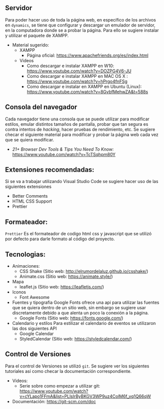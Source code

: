 ## Servidor
Para poder hacer uso de toda la página web, en específico de los archivos en `dynamics`, se tiene que configurar y descargar un emulador de servidor, en la computadora donde se a probar la página. Para ello se sugiere instalar y utilizar el paquete de XAMPP.

 - Material sugerido:
	 - XAMPP
		 - Página oficial: https://www.apachefriends.org/es/index.html
	 - Videos
		 - Como descargar e instalar  XAMPP en W10: https://www.youtube.com/watch?v=DOZPG4V6-JU
		 - Como descargar e instalar XAMPP en MAC OS X :  https://www.youtube.com/watch?v=hPrgo4fnFSg
		 - Como descargar e instalar en XAMPP en Ubuntu (Linux): https://www.youtube.com/watch?v=8GvbfMehwZA&t=588s
## Consola del navegador
Cada navegador tiene una consola que se puede utilizar para modificar estilos, emular distintos tamaños de pantalla, probar que tan segura es contra intentos de *hacking*, hacer pruebas de rendimiento, etc. Se sugiere checar el siguiente material para modificar y probar la página web cada vez que se quiera modificar. 
 - *21+ Browser Dev Tools & Tips You Need To Know:* https://www.youtube.com/watch?v=TcTSqhpm80Y

## Extensiones recomendadas:

Si se va a trabajar utilizando Visual Studio Code se sugiere hacer uso de las siguientes extensiones
 - Better Comments
 - HTML CSS Support
 - Prettier
## Formateador:

`Prettier` Es el formateador de codigo html css y javascript que se utilizó por defecto para darle formato al código del proyecto.

## Tecnologias:

 - Animaciones:
	 -  CSS Shake (Sitio web: http://elrumordelaluz.github.io/csshake/)
	 -  Animate.css (Sitio web: https://animate.style/)
 - Mapa
	- leaflet.js (Sitio web: https://leafletjs.com/)
 - Iconos
	-	Font Awesome
 - Fuentes y tipografia
	Google Fonts ofrece una api para utilizar las fuentes que se quiera dentro de un sitio web, sin embargo se sugiere usar discretamente debido a que alenta un poco la conexión a la página.
	-	Google Fonts (Sitio web: https://fonts.google.com/)
 - Calendario y estilos
	 Para estilizar el calendario de eventos se utilizaron las dos siguientes API
	 - Google Calendar
	 - StyledCalendar (Sitio web: https://styledcalendar.com/)
## Control de Versiones
Para el control de Versiones se utilizó `git`.
Se sugiere ver los siguientes tutoriales así como checar la documentación correspondiente.
 - Videos: 
	 - Serie sobre como empezar a utilizar git: https://www.youtube.com/watch?v=cYLapo1FFmA&list=PLlsIrByBKGV3WP9uz4ColM6f_vq1Q66qW
 - Documentación: https://git-scm.com/doc